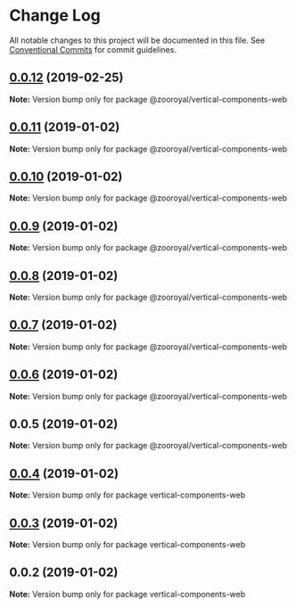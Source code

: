 # Change Log

All notable changes to this project will be documented in this file.
See [Conventional Commits](https://conventionalcommits.org) for commit guidelines.

## [0.0.12](https://github.com/mrmoree/VerticalComponents2/compare/@zooroyal/vertical-components-web@0.0.11...@zooroyal/vertical-components-web@0.0.12) (2019-02-25)

**Note:** Version bump only for package @zooroyal/vertical-components-web





## [0.0.11](https://github.com/mrmoree/VerticalComponents2/compare/@zooroyal/vertical-components-web@0.0.10...@zooroyal/vertical-components-web@0.0.11) (2019-01-02)

**Note:** Version bump only for package @zooroyal/vertical-components-web





## [0.0.10](https://github.com/mrmoree/VerticalComponents2/compare/@zooroyal/vertical-components-web@0.0.9...@zooroyal/vertical-components-web@0.0.10) (2019-01-02)

**Note:** Version bump only for package @zooroyal/vertical-components-web





## [0.0.9](https://github.com/mrmoree/VerticalComponents2/compare/@zooroyal/vertical-components-web@0.0.8...@zooroyal/vertical-components-web@0.0.9) (2019-01-02)

**Note:** Version bump only for package @zooroyal/vertical-components-web





## [0.0.8](https://github.com/mrmoree/VerticalComponents2/compare/@zooroyal/vertical-components-web@0.0.7...@zooroyal/vertical-components-web@0.0.8) (2019-01-02)

**Note:** Version bump only for package @zooroyal/vertical-components-web





## [0.0.7](https://github.com/mrmoree/VerticalComponents2/compare/@zooroyal/vertical-components-web@0.0.6...@zooroyal/vertical-components-web@0.0.7) (2019-01-02)

**Note:** Version bump only for package @zooroyal/vertical-components-web





## [0.0.6](https://github.com/mrmoree/VerticalComponents2/compare/@zooroyal/vertical-components-web@0.0.5...@zooroyal/vertical-components-web@0.0.6) (2019-01-02)

**Note:** Version bump only for package @zooroyal/vertical-components-web





## 0.0.5 (2019-01-02)

**Note:** Version bump only for package @zooroyal/vertical-components-web





## [0.0.4](https://github.com/mrmoree/VerticalComponents2/compare/vertical-components-web@0.0.3...vertical-components-web@0.0.4) (2019-01-02)

**Note:** Version bump only for package vertical-components-web





## [0.0.3](https://github.com/mrmoree/VerticalComponents2/compare/vertical-components-web@0.0.2...vertical-components-web@0.0.3) (2019-01-02)

**Note:** Version bump only for package vertical-components-web





## 0.0.2 (2019-01-02)

**Note:** Version bump only for package vertical-components-web
